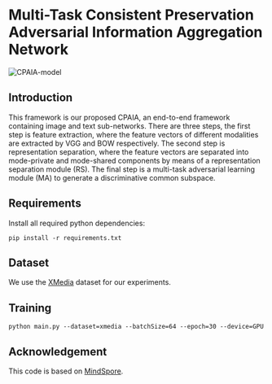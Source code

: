 # Multi-Task Consistent Preservation Adversarial Information Aggregation Network
![CPAIA-model](https://img.ziuch.top/i/2023/08/21/CPAIA-model-2.2-2.png)
## Introduction
This framework is our proposed CPAIA, an end-to-end framework containing image and text sub-networks. There are three steps, the first step is feature extraction, where the feature vectors of different modalities are extracted by VGG and BOW respectively. The second step is representation separation, where the feature vectors are separated into mode-private and mode-shared components by means of a representation separation module (RS). The final step is a multi-task adversarial learning module (MA) to generate a discriminative common subspace.

## Requirements
Install all required python dependencies:
```shell
pip install -r requirements.txt
```

## Dataset
We use the [XMedia](http://59.108.48.34/tiki/XMediaNet/xmedia_new.html?1217_1#Xmedia) dataset for our experiments.

## Training
```shell
python main.py --dataset=xmedia --batchSize=64 --epoch=30 --device=GPU
```

## Acknowledgement
This code is based on [MindSpore](https://www.mindspore.cn/).

